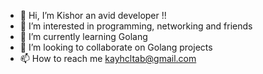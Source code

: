 - 👋 Hi, I’m Kishor an avid developer !!
- 👀 I’m interested in programming, networking and friends
- 🌱 I’m currently learning Golang
- 💞️ I’m looking to collaborate on Golang projects
- 📫 How to reach me kayhcltab@gmail.com

<!---
kayhcltab/kayhcltab is a ✨ special ✨ repository because its `README.md` (this file) appears on your GitHub profile.
You can click the Preview link to take a look at your changes.
--->
